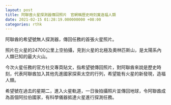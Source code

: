 ```yaml
---
layout: post
title: 阿聯酋火星探測器傳回照片　官網稱歷史時刻冀造福人類
date: 2021-02-15 01:28:19.000000000 +08:00
categories: rthk
---
```


阿聯酋的希望號無人探測器，傳回任務的首張火星照片。

照片在火星的24700公里上空拍攝，見到火星的北極及奧林匹斯山，是太陽系內人類已知的最大火山。

今次火星任務的官方社交專頁貼文，指希望號傳回照片，對阿聯酋來說是歷史時刻，代表阿聯酋加入其他先進國家探索太空的行列，希望能有火星的新發現，造福人類。

希望號在過去的星期二，進入火星軌道，一日後拍攝照片並傳回地球，令阿聯酋成為首個阿拉伯國家，有科學儀器抵達火星進行探測任務。
